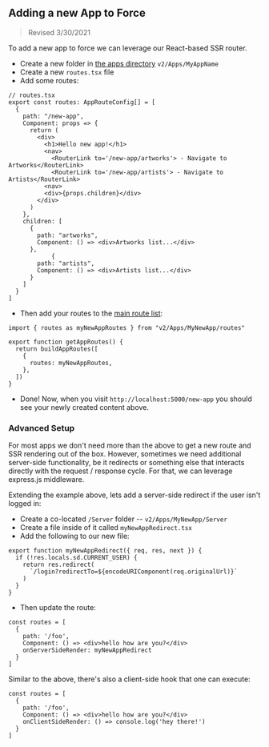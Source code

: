 ## Adding a new App to Force

> Revised 3/30/2021

To add a new app to force we can leverage our React-based SSR router.

- Create a new folder in [the apps directory](https://github.com/artsy/force/tree/main/src/v2/Apps) `v2/Apps/MyAppName`
- Create a new `routes.tsx` file
- Add some routes:

```tsx
// routes.tsx
export const routes: AppRouteConfig[] = [
  {
    path: "/new-app",
    Component: props => {
      return (
        <div>
          <h1>Hello new app!</h1>
          <nav>
            <RouterLink to='/new-app/artworks'> - Navigate to Artworks</RouterLink>
            <RouterLink to='/new-app/artists'> - Navigate to Artists</RouterLink>
          <nav>
          <div>{props.children}</div>
        </div>
      )
    },
    children: [
      {
        path: "artworks",
        Component: () => <div>Artworks list...</div>
      },
            {
        path: "artists",
        Component: () => <div>Artists list...</div>
      }
    ]
  }
]
```

- Then add your routes to the [main route list](https://github.com/artsy/force/blob/main/src/v2/routes.tsx):

```tsx
import { routes as myNewAppRoutes } from "v2/Apps/MyNewApp/routes"

export function getAppRoutes() {
  return buildAppRoutes([
    {
      routes: myNewAppRoutes,
    },
  ])
}
```

- Done! Now, when you visit `http://localhost:5000/new-app` you should see your newly created content above.

### Advanced Setup

For most apps we don't need more than the above to get a new route and SSR rendering out of the box. However, sometimes we need additional server-side functionality, be it redirects or something else that interacts directly with the request / response cycle. For that, we can leverage express.js middleware.

Extending the example above, lets add a server-side redirect if the user isn't logged in:

- Create a co-located `/Server` folder -- `v2/Apps/MyNewApp/Server`
- Create a file inside of it called `myNewAppRedirect.tsx`
- Add the following to our new file:

```tsx
export function myNewAppRedirect({ req, res, next }) {
  if (!res.locals.sd.CURRENT_USER) {
    return res.redirect(
      `/login?redirectTo=${encodeURIComponent(req.originalUrl)}`
    )
  }
}
```

- Then update the route:

```tsx
const routes = [
  {
    path: '/foo',
    Component: () => <div>hello how are you?</div>
    onServerSideRender: myNewAppRedirect
  }
]
```

Similar to the above, there's also a client-side hook that one can execute:

```tsx
const routes = [
  {
    path: '/foo',
    Component: () => <div>hello how are you?</div>
    onClientSideRender: () => console.log('hey there!')
  }
]
```
